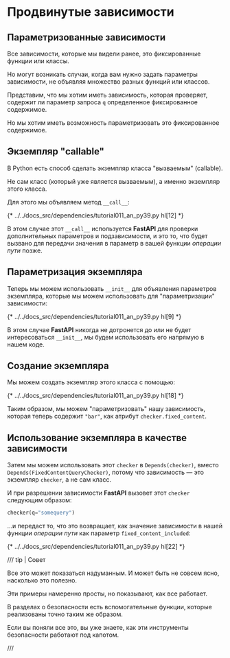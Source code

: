 # Продвинутые зависимости

## Параметризованные зависимости

Все зависимости, которые мы видели ранее, это фиксированные функции или классы.

Но могут возникать случаи, когда вам нужно задать параметры зависимости, не объявляя множество разных функций или классов.

Представим, что мы хотим иметь зависимость, которая проверяет, содержит ли параметр запроса `q` определенное фиксированное содержимое.

Но мы хотим иметь возможность параметризовать это фиксированное содержимое.

## Экземпляр "callable"

В Python есть способ сделать экземпляр класса "вызваемым" (callable).

Не сам класс (который уже является вызваемым), а именно экземпляр этого класса.

Для этого мы объявляем метод `__call__`:

{* ../../docs_src/dependencies/tutorial011_an_py39.py hl[12] *}

В этом случае этот `__call__` используется **FastAPI** для проверки дополнительных параметров и подзависимости, и это то, что будет вызвано для передачи значения в параметр в вашей функции *операции пути* позже.

## Параметризация экземпляра

Теперь мы можем использовать `__init__` для объявления параметров экземпляра, которые мы можем использовать для "параметризации" зависимости:

{* ../../docs_src/dependencies/tutorial011_an_py39.py hl[9] *}

В этом случае **FastAPI** никогда не дотронется до или не будет интересоваться `__init__`, мы будем использовать его напрямую в нашем коде.

## Создание экземпляра

Мы можем создать экземпляр этого класса с помощью:

{* ../../docs_src/dependencies/tutorial011_an_py39.py hl[18] *}

Таким образом, мы можем "параметризовать" нашу зависимость, которая теперь содержит `"bar"`, как атрибут `checker.fixed_content`.

## Использование экземпляра в качестве зависимости

Затем мы можем использовать этот `checker` в `Depends(checker)`, вместо `Depends(FixedContentQueryChecker)`, потому что зависимость — это экземпляр `checker`, а не сам класс.

И при разрешении зависимости **FastAPI** вызовет этот `checker` следующим образом:

```Python
checker(q="somequery")
```

...и передаст то, что это возвращает, как значение зависимости в нашей функции *операции пути* как параметр `fixed_content_included`:

{* ../../docs_src/dependencies/tutorial011_an_py39.py hl[22] *}

/// tip | Совет

Все это может показаться надуманным. И может быть не совсем ясно, насколько это полезно.

Эти примеры намеренно просты, но показывают, как все работает.

В разделах о безопасности есть вспомогательные функции, которые реализованы точно таким же образом.

Если вы поняли все это, вы уже знаете, как эти инструменты безопасности работают под капотом.

///
